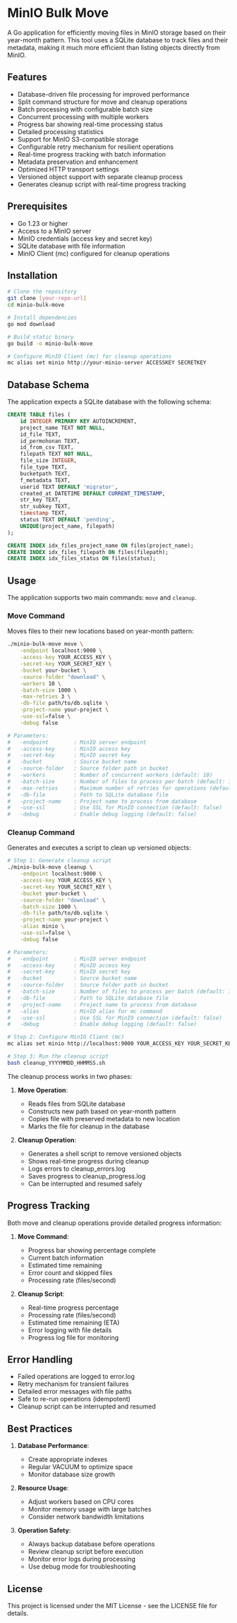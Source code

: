 # MinIO Bulk Move

A Go application for efficiently moving files in MinIO storage based on their year-month pattern. This tool uses a SQLite database to track files and their metadata, making it much more efficient than listing objects directly from MinIO.

## Features

- Database-driven file processing for improved performance
- Split command structure for move and cleanup operations
- Batch processing with configurable batch size
- Concurrent processing with multiple workers
- Progress bar showing real-time processing status
- Detailed processing statistics
- Support for MinIO S3-compatible storage
- Configurable retry mechanism for resilient operations
- Real-time progress tracking with batch information
- Metadata preservation and enhancement
- Optimized HTTP transport settings
- Versioned object support with separate cleanup process
- Generates cleanup script with real-time progress tracking

## Prerequisites

- Go 1.23 or higher
- Access to a MinIO server
- MinIO credentials (access key and secret key)
- SQLite database with file information
- MinIO Client (mc) configured for cleanup operations

## Installation

```bash
# Clone the repository
git clone [your-repo-url]
cd minio-bulk-move

# Install dependencies
go mod download

# Build static binary
go build -o minio-bulk-move

# Configure MinIO Client (mc) for cleanup operations
mc alias set minio http://your-minio-server ACCESSKEY SECRETKEY
```

## Database Schema

The application expects a SQLite database with the following schema:

```sql
CREATE TABLE files (
    id INTEGER PRIMARY KEY AUTOINCREMENT,
    project_name TEXT NOT NULL,
    id_file TEXT,
    id_permohonan TEXT,
    id_from_csv TEXT,
    filepath TEXT NOT NULL,
    file_size INTEGER,
    file_type TEXT,
    bucketpath TEXT,
    f_metadata TEXT,
    userid TEXT DEFAULT 'migrator',
    created_at DATETIME DEFAULT CURRENT_TIMESTAMP,
    str_key TEXT,
    str_subkey TEXT,
    timestamp TEXT,
    status TEXT DEFAULT 'pending',
    UNIQUE(project_name, filepath)
);

CREATE INDEX idx_files_project_name ON files(project_name);
CREATE INDEX idx_files_filepath ON files(filepath);
CREATE INDEX idx_files_status ON files(status);
```

## Usage

The application supports two main commands: `move` and `cleanup`.

### Move Command

Moves files to their new locations based on year-month pattern:

```bash
./minio-bulk-move move \
    -endpoint localhost:9000 \
    -access-key YOUR_ACCESS_KEY \
    -secret-key YOUR_SECRET_KEY \
    -bucket your-bucket \
    -source-folder "download" \
    -workers 10 \
    -batch-size 1000 \
    -max-retries 3 \
    -db-file path/to/db.sqlite \
    -project-name your-project \
    -use-ssl=false \
    -debug false

# Parameters:
#   -endpoint        : MinIO server endpoint
#   -access-key      : MinIO access key
#   -secret-key      : MinIO secret key
#   -bucket          : Source bucket name
#   -source-folder   : Source folder path in bucket
#   -workers         : Number of concurrent workers (default: 10)
#   -batch-size      : Number of files to process per batch (default: 1000)
#   -max-retries     : Maximum number of retries for operations (default: 3)
#   -db-file         : Path to SQLite database file
#   -project-name    : Project name to process from database
#   -use-ssl         : Use SSL for MinIO connection (default: false)
#   -debug           : Enable debug logging (default: false)
```

### Cleanup Command

Generates and executes a script to clean up versioned objects:

```bash
# Step 1: Generate cleanup script
./minio-bulk-move cleanup \
    -endpoint localhost:9000 \
    -access-key YOUR_ACCESS_KEY \
    -secret-key YOUR_SECRET_KEY \
    -bucket your-bucket \
    -source-folder "download" \
    -batch-size 1000 \
    -db-file path/to/db.sqlite \
    -project-name your-project \
    -alias minio \
    -use-ssl=false \
    -debug false

# Parameters:
#   -endpoint        : MinIO server endpoint
#   -access-key      : MinIO access key
#   -secret-key      : MinIO secret key
#   -bucket          : Source bucket name
#   -source-folder   : Source folder path in bucket
#   -batch-size      : Number of files to process per batch (default: 1000)
#   -db-file         : Path to SQLite database file
#   -project-name    : Project name to process from database
#   -alias           : MinIO alias for mc command
#   -use-ssl         : Use SSL for MinIO connection (default: false)
#   -debug           : Enable debug logging (default: false)

# Step 2: Configure MinIO Client (mc)
mc alias set minio http://localhost:9000 YOUR_ACCESS_KEY YOUR_SECRET_KEY

# Step 3: Run the cleanup script
bash cleanup_YYYYMMDD_HHMMSS.sh
```

The cleanup process works in two phases:
1. **Move Operation**:
   - Reads files from SQLite database
   - Constructs new path based on year-month pattern
   - Copies file with preserved metadata to new location
   - Marks the file for cleanup in the database

2. **Cleanup Operation**:
   - Generates a shell script to remove versioned objects
   - Shows real-time progress during cleanup
   - Logs errors to cleanup_errors.log
   - Saves progress to cleanup_progress.log
   - Can be interrupted and resumed safely

## Progress Tracking

Both move and cleanup operations provide detailed progress information:

1. **Move Command**:
   - Progress bar showing percentage complete
   - Current batch information
   - Estimated time remaining
   - Error count and skipped files
   - Processing rate (files/second)

2. **Cleanup Script**:
   - Real-time progress percentage
   - Processing rate (files/second)
   - Estimated time remaining (ETA)
   - Error logging with file details
   - Progress log file for monitoring

## Error Handling

- Failed operations are logged to error.log
- Retry mechanism for transient failures
- Detailed error messages with file paths
- Safe to re-run operations (idempotent)
- Cleanup script can be interrupted and resumed

## Best Practices

1. **Database Performance**:
   - Create appropriate indexes
   - Regular VACUUM to optimize space
   - Monitor database size growth

2. **Resource Usage**:
   - Adjust workers based on CPU cores
   - Monitor memory usage with large batches
   - Consider network bandwidth limitations

3. **Operation Safety**:
   - Always backup database before operations
   - Review cleanup script before execution
   - Monitor error logs during processing
   - Use debug mode for troubleshooting

## License

This project is licensed under the MIT License - see the LICENSE file for details.
